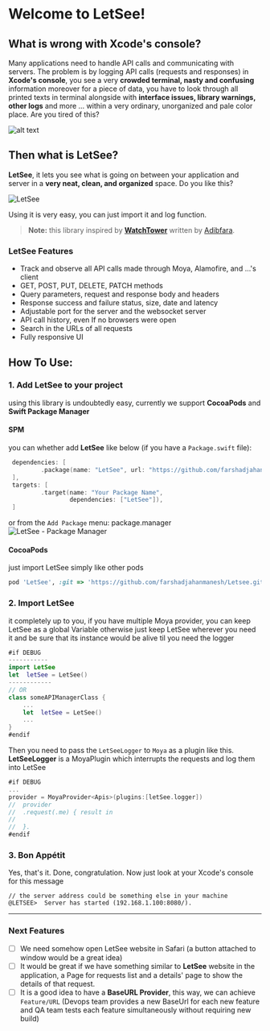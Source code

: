 # Welcome to LetSee!

## What is wrong with Xcode's console?

Many applications need to handle API calls and communicating with servers. The problem is by logging API calls (requests and responses) in **Xcode's console**, you see a very **crowded terminal, nasty and confusing** information moreover for a piece of data, you have to look through all printed texts in terminal alongside with **interface issues, library warnings, other logs** and more ... within a very ordinary, unorganized and pale color place. Are you tired of this?

![alt text](https://github.com/farshadjahanmanesh/Letsee/blob/main/Examples%2BImages/bad.jpg?raw=true)

## Then what is LetSee?
**LetSee**, it lets you see what is going on between your application and server in a **very neat, clean, and organized** space. Do you like this?

![LetSee](https://github.com/farshadjahanmanesh/Letsee/blob/main/Examples%2BImages/good.gif?raw=true)

Using it is very easy, you can just import it and log function. 
> **Note:** this library inspired by [**WatchTower**](https://github.com/adibfara/WatchTower) written by [Adibfara](https://github.com/adibfara).

### LetSee Features
-   Track and observe all API calls made through Moya, Alamofire, and ...'s client
-   GET, POST, PUT, DELETE, PATCH methods
-   Query parameters, request and response body and headers
-   Response success and failure status, size, date and latency
-   Adjustable port for the server and the websocket server
-   API call history, even If no browsers were open
-   Search in the URLs of all requests
-   Fully responsive UI

## How To Use:
### 1. Add LetSee to your project
using this library is undoubtedly easy, currently we support **CocoaPods** and **Swift Package Manager**

#### SPM
you can whether add **LetSee** like below (if you have a `Package.swift` file):
```swift
 dependencies: [
		 .package(name: "LetSee", url: "https://github.com/farshadjahanmanesh/Letsee.git", from: "0.1.0")
 ],
 targets: [
		 .target(name: "Your Package Name", 
				 dependencies: ["LetSee"]),
 ]
```
or from the `Add Package` menu:
package.manager
![LetSee - Package Manager](https://github.com/farshadjahanmanesh/Letsee/blob/main/Examples%2BImages/package.manager.jpg?raw=true)
#### CocoaPods
just import LetSee simply like other pods
```ruby
pod 'LetSee', :git => 'https://github.com/farshadjahanmanesh/Letsee.git'
```
### 2. Import LetSee
it completely up to you, if you have multiple Moya provider, you can keep LetSee as a global Variable otherwise just keep LetSee wherever you need it and be sure that its instance would be alive til you need the logger
```swift
#if DEBUG
-----------
import LetSee
let  letSee = LetSee()
------------
// OR
class someAPIManagerClass {
	...
	let  letSee = LetSee()
	...
}
#endif
```
Then you need to pass the `LetSeeLogger` to `Moya` as a plugin like this.  **LetSeeLogger** is a MoyaPlugin which interrupts the requests and log them into LetSee
```swift
#if DEBUG
...
provider = MoyaProvider<Apis>(plugins:[letSee.logger])
//  provider
//  .request(.me) { result in
//
//  }.
#endif
```
### 3. Bon Appétit
Yes, that's it. Done, congratulation. Now just look at your Xcode's console for this message
```batch
// the server address could be something else in your machine
@LETSEE>  Server has started (192.168.1.100:8080/). 
```
---
### Next Features
- [ ] We need somehow open LetSee website in Safari (a button attached to window would be a great idea) 
- [ ] It would be great if we have something similar to **LetSee** website in the application, a Page for requests list and a details' page to show the details of that request.
- [ ]  It is a good idea to have a **BaseURL Provider**, this way, we can achieve `Feature/URL` (Devops team provides a new BaseUrl for each new feature and QA team tests each feature simultaneously without requiring new build)
